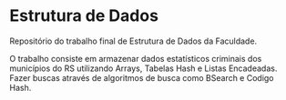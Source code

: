 # Estrutura de Dados
 
Repositório do trabalho final de Estrutura de Dados da Faculdade.

O trabalho consiste em armazenar dados estatísticos criminais dos municípios do RS utilizando Arrays, Tabelas Hash e Listas Encadeadas. Fazer buscas através de algoritmos de busca como BSearch e Codigo Hash.
